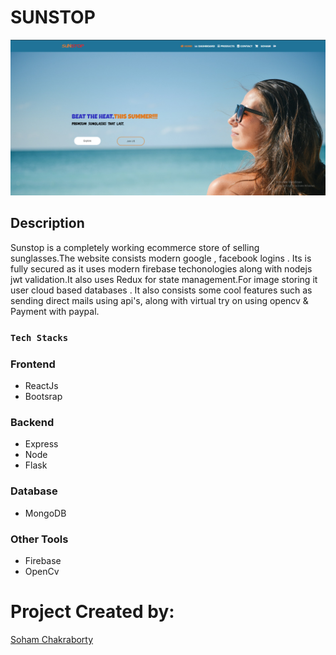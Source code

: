 # SUNSTOP
<img src="homepage.png" />

## Description

Sunstop is a completely working ecommerce store of selling sunglasses.The website consists modern google , facebook logins . Its is fully secured as it uses modern firebase techonologies along with nodejs jwt validation.It also uses Redux for state management.For image storing it user cloud based databases . It also consists some cool features such as  sending direct mails using api's, along with virtual try on using opencv & Payment with paypal.


### `Tech Stacks`

### Frontend
 - ReactJs
 - Bootsrap

### Backend
- Express
- Node
- Flask

### Database
- MongoDB

### Other Tools
- Firebase
- OpenCv


# Project Created by:
  [Soham Chakraborty](https://soham-official.github.io/)   

